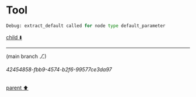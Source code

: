 # Tool

```python
Debug: extract_default called for node type default_parameter

```

[child ⬇️](#42454858-fbb9-4574-b2f6-99577ce3da97)

---

(main branch ⎇)
###### 42454858-fbb9-4574-b2f6-99577ce3da97
[parent ⬆️](#21d03324-9832-4b24-8d56-14fd357885ab)
